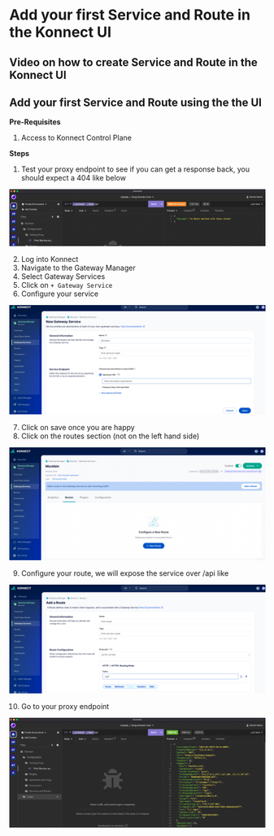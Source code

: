 # Add your first Service and Route in the Konnect UI

## Video on how to create Service and Route in the Konnect UI
<!--
[![Adding new Service and Route in KIC](./images/)](https://youtu.be/ "Adding new Service and Route in KIC")
-->

## Add your first Service and Route using the the UI

**Pre-Requisites**

1. Access to Konnect Control Plane

**Steps**

1. Test your proxy endpoint to see if you can get a response back, you should expect a 404 like below


![404](../../images/404.png)

2. Log into Konnect
3. Navigate to the Gateway Manager
4. Select Gateway Services
5. Click on `+ Gateway Service`
6. Configure your service

![Configure Service](../../images/configure-service.png)

7. Click on save once you are happy
8. Click on the routes section (not on the left hand side)

![Add route](../../images/add-route.png)

9. Configure your route, we will expose the service over /api like

![Configure Route](../../images/configure-route.png)  

10. Go to your proxy endpoint

![Test Proxy](../../images/test-proxy.png)